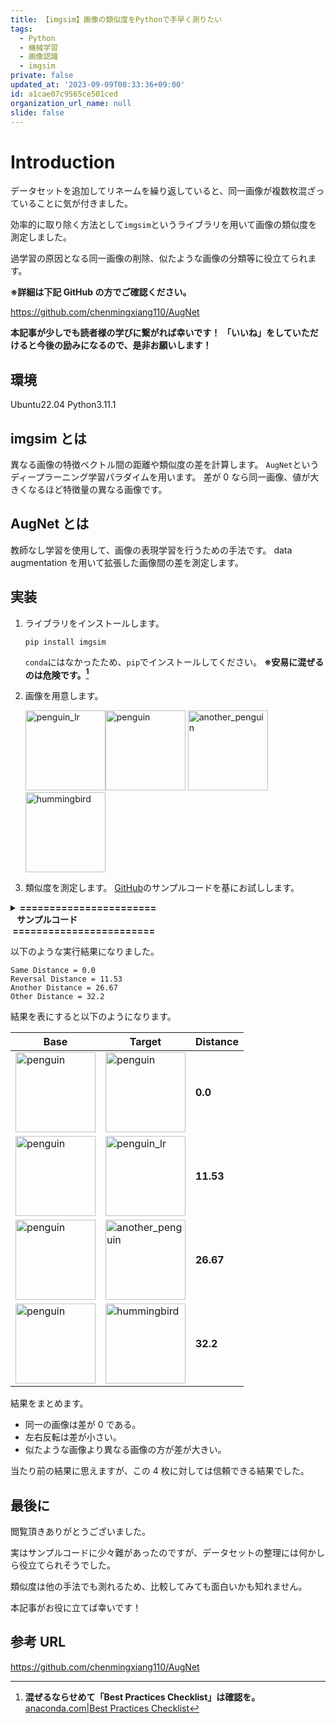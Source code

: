 ```yaml
---
title: 【imgsim】画像の類似度をPythonで手早く測りたい
tags:
  - Python
  - 機械学習
  - 画像認識
  - imgsim
private: false
updated_at: '2023-09-09T08:33:36+09:00'
id: a1cae07c9565ce501ced
organization_url_name: null
slide: false
---
```


# Introduction

データセットを追加してリネームを繰り返していると、同一画像が複数枚混ざっていることに気が付きました。

効率的に取り除く方法として`imgsim`というライブラリを用いて画像の類似度を測定しました。

過学習の原因となる同一画像の削除、似たような画像の分類等に役立てられます。

**※詳細は下記 GitHub の方でご確認ください。**

https://github.com/chenmingxiang110/AugNet

**本記事が少しでも読者様の学びに繋がれば幸いです！**
**「いいね」をしていただけると今後の励みになるので、是非お願いします！**

## 環境

Ubuntu22.04
Python3.11.1

## imgsim とは

異なる画像の特徴ベクトル間の距離や類似度の差を計算します。
`AugNet`というディープラーニング学習パラダイムを用います。
差が 0 なら同一画像、値が大きくなるほど特徴量の異なる画像です。

## AugNet とは

教師なし学習を使用して、画像の表現学習を行うための手法です。
data augmentation を用いて拡張した画像間の差を測定します。

## 実装

1. ライブラリをインストールします。

   ```bash:
   pip install imgsim
   ```

   `conda`にはなかったため、`pip`でインストールしてください。
   **※安易に混ぜるのは危険です。[^1]**

   [^1]:
       **混ぜるならせめて「Best Practices Checklist」は確認を。**
       [anaconda.com|Best Practices Checklist](https://www.anaconda.com/blog/using-pip-in-a-conda-environment 'Best Practices Checklist')

1. 画像を用意します。

   <img width="128" alt="penguin_lr" src="https://qiita-image-store.s3.ap-northeast-1.amazonaws.com/0/3292052/8001fdf8-84df-a588-5ab2-ad7357de4297.jpeg"><img width="128" alt="penguin" src="https://qiita-image-store.s3.ap-northeast-1.amazonaws.com/0/3292052/e39dadb5-fc18-b615-827d-453baa59c606.jpeg">
   <img width="128" alt="another_penguin" src="https://qiita-image-store.s3.ap-northeast-1.amazonaws.com/0/3292052/ca782e55-a3c6-39ab-8ae1-a19afcb8354e.jpeg"><img width="128" alt="hummingbird" src="https://qiita-image-store.s3.ap-northeast-1.amazonaws.com/0/3292052/6937560d-1637-a4c9-e468-fdebd033f913.png">

1. 類似度を測定します。
   [GitHub](https://github.com/chenmingxiang110/AugNet"GitHub")のサンプルコードを基にお試しします。

<details><summary><b>=======================<br>&nbsp;&nbsp;&nbsp;サンプルコード<br>&nbsp;========================</b></summary><div>

```python: measure_distance.py
import imgsim
import cv2


vtr = imgsim.Vectorizer()

penguin_img = cv2.imread("./input/king_penguin_00001.jpg")
penguin_lr_img = cv2.imread("./input/king_penguin_00001_flip_lr.jpg")
another_penguin_img = cv2.imread("./input/king_penguin_00019.jpg")
hummingbird_img = cv2.imread("./input/hummingbird_00010.png")


penguin_vec = vtr.vectorize(penguin_img)
penguin_lr_vec = vtr.vectorize(penguin_lr_img)
another_penguin_vec = vtr.vectorize(another_penguin_img)
hummingbird_vec = vtr.vectorize(hummingbird_img)

dist0 = imgsim.distance(penguin_vec, penguin_vec)
print("Same Distance =", round(dist0, 2))
dist1 = imgsim.distance(penguin_vec, penguin_lr_vec)
print("Reversal Distance =", round(dist1, 2))
dist2 = imgsim.distance(penguin_vec, another_penguin_vec)
print("Another Distance =", round(dist2, 2))
dist3 = imgsim.distance(penguin_vec, hummingbird_vec)
print("Other Distance =", round(dist3, 2))
```

</div></details>

以下のような実行結果になりました。

```bash:
Same Distance = 0.0
Reversal Distance = 11.53
Another Distance = 26.67
Other Distance = 32.2
```

結果を表にすると以下のようになります。

| Base                                                                                                                                                | Target                                                                                                                                                      | Distance  |
| --------------------------------------------------------------------------------------------------------------------------------------------------- | ----------------------------------------------------------------------------------------------------------------------------------------------------------- | --------- |
| <img width="128" alt="penguin" src="https://qiita-image-store.s3.ap-northeast-1.amazonaws.com/0/3292052/e39dadb5-fc18-b615-827d-453baa59c606.jpeg"> | <img width="128" alt="penguin" src="https://qiita-image-store.s3.ap-northeast-1.amazonaws.com/0/3292052/e39dadb5-fc18-b615-827d-453baa59c606.jpeg">         | **0.0**   |
| <img width="128" alt="penguin" src="https://qiita-image-store.s3.ap-northeast-1.amazonaws.com/0/3292052/e39dadb5-fc18-b615-827d-453baa59c606.jpeg"> | <img width="128" alt="penguin_lr" src="https://qiita-image-store.s3.ap-northeast-1.amazonaws.com/0/3292052/8001fdf8-84df-a588-5ab2-ad7357de4297.jpeg">      | **11.53** |
| <img width="128" alt="penguin" src="https://qiita-image-store.s3.ap-northeast-1.amazonaws.com/0/3292052/e39dadb5-fc18-b615-827d-453baa59c606.jpeg"> | <img width="128" alt="another_penguin" src="https://qiita-image-store.s3.ap-northeast-1.amazonaws.com/0/3292052/ca782e55-a3c6-39ab-8ae1-a19afcb8354e.jpeg"> | **26.67** |
| <img width="128" alt="penguin" src="https://qiita-image-store.s3.ap-northeast-1.amazonaws.com/0/3292052/e39dadb5-fc18-b615-827d-453baa59c606.jpeg"> | <img width="128" alt="hummingbird" src="https://qiita-image-store.s3.ap-northeast-1.amazonaws.com/0/3292052/6937560d-1637-a4c9-e468-fdebd033f913.png">      | **32.2**  |

結果をまとめます。

- 同一の画像は差が 0 である。
- 左右反転は差が小さい。
- 似たような画像より異なる画像の方が差が大きい。

当たり前の結果に思えますが、この 4 枚に対しては信頼できる結果でした。

## 最後に

閲覧頂きありがとうございました。

実はサンプルコードに少々難があったのですが、データセットの整理には何かしら役立てられそうでした。

類似度は他の手法でも測れるため、比較してみても面白いかも知れません。

本記事がお役に立てば幸いです！

## 参考 URL

https://github.com/chenmingxiang110/AugNet
